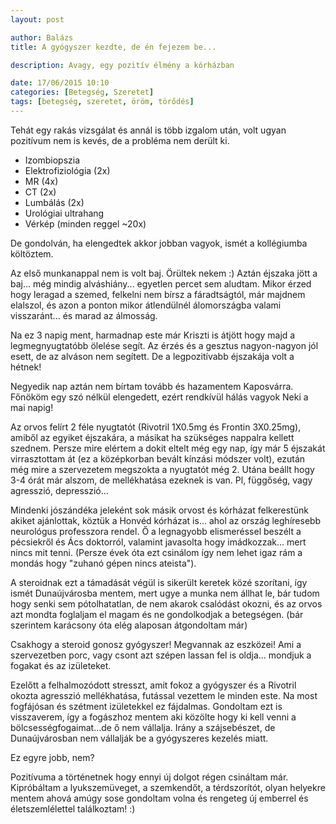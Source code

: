 ```yaml
---
layout: post

author: Balázs
title: A gyógyszer kezdte, de én fejezem be...

description: Avagy, egy pozitív élmény a kórházban

date: 17/06/2015 10:10
categories: [Betegség, Szeretet]
tags: [betegség, szeretet, öröm, törődés]
---
```

Tehát egy rakás vizsgálat és annál is több izgalom után, volt ugyan pozitívum nem is kevés, de a probléma nem derült ki.

- Izombiopszia
- Elektrofiziológia (2x)
- MR (4x)
- CT (2x)
- Lumbálás (2x)
- Urológiai ultrahang
- Vérkép (minden reggel ~20x)

De gondolván, ha elengedtek akkor jobban vagyok, ismét a kollégiumba költöztem.

Az első munkanappal nem is volt baj. Örültek nekem :) Aztán éjszaka jött a baj... még mindig alváshiány... egyetlen percet sem aludtam. Mikor érzed hogy leragad a szemed, felkelni nem bírsz a fáradtságtól, már majdnem elalszol, és azon a ponton mikor átlendülnél álomországba valami visszaránt... és marad az álmosság.

Na ez 3 napig ment, harmadnap este már Kriszti is átjött hogy majd a legmegnyugtatóbb ölelése segít. Az érzés és a gesztus nagyon-nagyon jól esett, de az alváson nem segített. De a legpozitívabb éjszakája volt a hétnek!

Negyedik nap aztán nem bírtam tovább és hazamentem Kaposvárra. Főnököm egy szó nélkül elengedett, ezért rendkívül hálás vagyok Neki a mai napig!

Az orvos felírt 2 féle nyugtatót (Rivotril 1X0.5mg és Frontin 3X0.25mg), amiből az egyiket éjszakára, a másikat ha szükséges nappalra kellett szednem. Persze mire elértem a dokit eltelt még egy nap, így már 5 éjszakát virrasztottam át (ez a középkorban bevált kínzási módszer volt), ezután még mire a szervezetem megszokta a nyugtatót még 2. Utána beállt hogy 3-4 órát már alszom, de mellékhatása ezeknek is van. Pl, függőség, vagy agresszió, depresszió...

Mindenki jószándéka jeleként sok másik orvost és kórházat felkerestünk akiket ajánlottak, köztük a Honvéd kórházat is... ahol az ország leghíresebb neurológus professzora rendel. Ő a legnagyobb elismeréssel beszélt a pécsiekről és Ács doktorról, valamint javasolta hogy imádkozzak... mert nincs mit tenni. (Persze évek óta ezt csinálom így nem lehet igaz rám a mondás hogy "zuhanó gépen nincs ateista").

A steroidnak ezt a támadását végül is sikerült keretek közé szorítani, így ismét Dunaújvárosba mentem, mert ugye a munka nem állhat le, bár tudom hogy senki sem pótolhatatlan, de nem akarok csalódást okozni, és az orvos azt mondta foglaljam el magam és ne gondolkodjak a betegségen. (bár szerintem karácsony óta elég alaposan átgondoltam már)

Csakhogy a steroid gonosz gyógyszer! Megvannak az eszközei! Ami a szervezetben porc, vagy csont azt szépen lassan fel is oldja... mondjuk a fogakat és az izületeket.

Ezelőtt a felhalmozódott stresszt, amit fokoz a gyógyszer és a Rivotril okozta agresszió mellékhatása, futással vezettem le minden este. Na most fogfájósan és szétment izületekkel ez fájdalmas. Gondoltam ezt is visszaverem, így a fogászhoz mentem aki közölte hogy ki kell venni a bölcsességfogaimat...de ő nem vállalja. Irány a szájsebészet, de Dunaújvárosban nem vállalják be a gyógyszeres kezelés miatt.

Ez egyre jobb, nem?

Pozitívuma a történetnek hogy ennyi új dolgot régen csináltam már. Kipróbáltam a lyukszemüveget, a szemkendőt, a térdszorítót, olyan helyekre mentem ahová amúgy sose gondoltam volna és rengeteg új emberrel és életszemlélettel találkoztam! :)